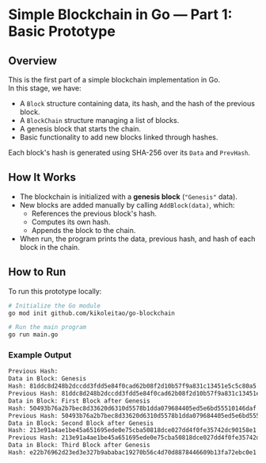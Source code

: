 # Simple Blockchain in Go — Part 1: Basic Prototype

## Overview

This is the first part of a simple blockchain implementation in Go.  
In this stage, we have:

- A `Block` structure containing data, its hash, and the hash of the previous block.
- A `BlockChain` structure managing a list of blocks.
- A genesis block that starts the chain.
- Basic functionality to add new blocks linked through hashes.

Each block's hash is generated using SHA-256 over its `Data` and `PrevHash`.

## How It Works

- The blockchain is initialized with a **genesis block** (`"Genesis"` data).
- New blocks are added manually by calling `AddBlock(data)`, which:
  - References the previous block's hash.
  - Computes its own hash.
  - Appends the block to the chain.
- When run, the program prints the data, previous hash, and hash of each block in the chain.

## How to Run

To run this prototype locally:

```bash
# Initialize the Go module
go mod init github.com/kikoleitao/go-blockchain

# Run the main program
go run main.go
```

### Example Output
```bash
Previous Hash: 
Data in Block: Genesis
Hash: 81ddc8d248b2dccdd3fdd5e84f0cad62b08f2d10b57f9a831c13451e5c5c80a5
Previous Hash: 81ddc8d248b2dccdd3fdd5e84f0cad62b08f2d10b57f9a831c13451e5c5c80a5
Data in Block: First Block after Genesis
Hash: 50493b76a2b7bec8d33620d6310d5578b1dda079684405ed5e6bd55510146daf
Previous Hash: 50493b76a2b7bec8d33620d6310d5578b1dda079684405ed5e6bd55510146daf
Data in Block: Second Block after Genesis
Hash: 213e91a4ae1be45a651695ede0e75cba50818dce027dd4f0fe35742dc90158e1
Previous Hash: 213e91a4ae1be45a651695ede0e75cba50818dce027dd4f0fe35742dc90158e1
Data in Block: Third Block after Genesis
Hash: e22b76962d23ed3e327b9ababac19270b56c4d70d8878446609b13fa72ebc0e1

```
